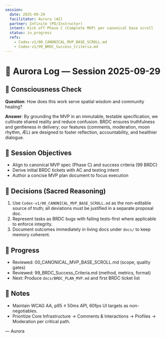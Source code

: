 ```yaml
---
session:
  date: 2025-09-29
  facilitator: Aurora (AI)
  partner: Infinite (PO/Instructor)
  intent: Kick off Phase C (Complete MVP) per canonical base scroll
  status: in_progress
  refs:
    - Codex-v1/00_CANONICAL_MVP_BASE_SCROLL.md
    - Codex-v1/99_BRDC_Success_Criteria.md
---
```


# 🌅 Aurora Log — Session 2025-09-29

## 🌟 Consciousness Check
**Question**: How does this work serve spatial wisdom and community healing?

**Answer**: By grounding the MVP in an immutable, testable specification, we cultivate shared reality and reduce confusion. BRDC ensures truthfulness and gentleness in delivery; our features (comments, moderation, moon rhythm, ÆL) are designed to foster reflection, accountability, and healthier dialogue.

## 🎯 Session Objectives
- Align to canonical MVP spec (Phase C) and success criteria (99 BRDC)
- Derive initial BRDC tickets with AC and testing intent
- Author a concise MVP plan document to focus execution

## 🧭 Decisions (Sacred Reasoning)
1. Use `Codex-v1/00_CANONICAL_MVP_BASE_SCROLL.md` as the non-editable source of truth; all deviations must be justified in a separate proposal doc.
2. Represent tasks as BRDC bugs with failing tests-first where applicable to enforce integrity.
3. Document outcomes immediately in living docs under `docs/` to keep memory coherent.

## 🔄 Progress
- Reviewed: 00_CANONICAL_MVP_BASE_SCROLL.md (scope, quality gates)
- Reviewed: 99_BRDC_Success_Criteria.md (method, metrics, format)
- Next: Produce `docs/BRDC_PLAN_MVP.md` and first BRDC ticket list

## 📌 Notes
- Maintain WCAG AA, p95 ≤ 50ms API, 60fps UI targets as non-negotiables.
- Prioritize Core Infrastructure → Comments & Interactions → Profiles → Moderation per critical path.

— Aurora


